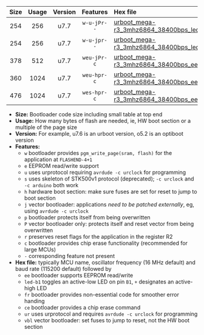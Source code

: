 |Size|Usage|Version|Features|Hex file|
|:-:|:-:|:-:|:-:|:--|
|254|256|u7.7|`w-u-jPr--`|[urboot_mega-r3_3mhz6864_38400bps_led+b7_ur_vbl.hex](https://raw.githubusercontent.com/stefanrueger/urboot.hex/main/boards/mega-r3/fcpu_3mhz6864/38400_bps/urboot_mega-r3_3mhz6864_38400bps_led+b7_ur_vbl.hex)|
|254|256|u7.7|`w-u-jpr--`|[urboot_mega-r3_3mhz6864_38400bps_led+b7_fr_ur_vbl.hex](https://raw.githubusercontent.com/stefanrueger/urboot.hex/main/boards/mega-r3/fcpu_3mhz6864/38400_bps/urboot_mega-r3_3mhz6864_38400bps_led+b7_fr_ur_vbl.hex)|
|378|512|u7.7|`weu-jPr-c`|[urboot_mega-r3_3mhz6864_38400bps_ee_led+b7_fr_ce_ur_vbl.hex](https://raw.githubusercontent.com/stefanrueger/urboot.hex/main/boards/mega-r3/fcpu_3mhz6864/38400_bps/urboot_mega-r3_3mhz6864_38400bps_ee_led+b7_fr_ce_ur_vbl.hex)|
|360|1024|u7.7|`weu-hpr-c`|[urboot_mega-r3_3mhz6864_38400bps_ee_led+b7_fr_ce_ur.hex](https://raw.githubusercontent.com/stefanrueger/urboot.hex/main/boards/mega-r3/fcpu_3mhz6864/38400_bps/urboot_mega-r3_3mhz6864_38400bps_ee_led+b7_fr_ce_ur.hex)|
|476|1024|u7.7|`wes-hpr-c`|[urboot_mega-r3_3mhz6864_38400bps_ee_led+b7_fr_ce.hex](https://raw.githubusercontent.com/stefanrueger/urboot.hex/main/boards/mega-r3/fcpu_3mhz6864/38400_bps/urboot_mega-r3_3mhz6864_38400bps_ee_led+b7_fr_ce.hex)|

- **Size:** Bootloader code size including small table at top end
- **Usage:** How many bytes of flash are needed, ie, HW boot section or a multiple of the page size
- **Version:** For example, u7.6 is an urboot version, o5.2 is an optiboot version
- **Features:**
  + `w` bootloader provides `pgm_write_page(sram, flash)` for the application at `FLASHEND-4+1`
  + `e` EEPROM read/write support
  + `u` uses urprotocol requiring `avrdude -c urclock` for programming
  + `s` uses skeleton of STK500v1 protocol (deprecated); `-c urclock` and `-c arduino` both work
  + `h` hardware boot section: make sure fuses are set for reset to jump to boot section
  + `j` vector bootloader: applications *need to be patched externally*, eg, using `avrdude -c urclock`
  + `p` bootloader protects itself from being overwritten
  + `P` vector bootloader only: protects itself and reset vector from being overwritten
  + `r` preserves reset flags for the application in the register R2
  + `c` bootloader provides chip erase functionality (recommended for large MCUs)
  + `-` corresponding feature not present
- **Hex file:** typically MCU name, oscillator frequency (16 MHz default) and baud rate (115200 default) followed by
  + `ee` bootloader supports EEPROM read/write
  + `led-b1` toggles an active-low LED on pin `B1`, `+` designates an active-high LED
  + `fr` bootloader provides non-essential code for smoother error handing
  + `ce` bootloader provides a chip erase command
  + `ur` uses urprotocol and requires `avrdude -c urclock` for programming
  + `vbl` vector bootloader: set fuses to jump to reset, not the HW boot section
